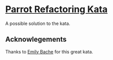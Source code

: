 [Parrot Refactoring Kata](https://github.com/emilybache/Parrot-Refactoring-Kata)
=======================

A possible solution to the kata.

Acknowlegements
---------------

Thanks to [Emily Bache](http://coding-is-like-cooking.info/) for this great kata.